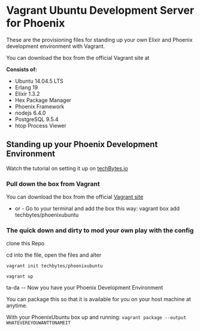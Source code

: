 # Vagrant Ubuntu Development Server for Phoenix

These are the provisioning files for standing up your own Elixir and Phoenix development environment with Vagrant.

You can download the box from the official Vagrant site at [](https://atlas.hashicorp.com/techbytes/boxes/PhoenixUbuntu)

__Consists of:__
* Ubuntu 14.04.5 LTS
* Erlang 19
* Elixir 1.3.2
* Hex Package Manager
* Phoenix Framework
* nodejs 6.4.0
* PostgreSQL 9.5.4
* htop Process Viewer

## Standing up your Phoenix Development Environment
Watch the tutorial on setting it up on [techBytes.io](https://youtu.be/WIcJ98vZiJU)
### Pull down the box from Vagrant
You can download the box from the official [Vagrant site](https://atlas.hashicorp.com/techbytes/boxes/PhoenixUbuntu)
- or -
Go to your terminal and add the box this way:
vagrant box add techbytes/phoenixubuntu

### The quick down and dirty to mod your own play with the config
clone this Repo

cd into the file, open the files and alter

`vagrant init techbytes/phoenixubuntu`

`vagrant up`

ta-da -- Now you have your Phoenix Development Environment

You can package this so that it is available for you on your host machine at anytime.

With your PhoenixUbuntu box up and running:
`vagrant package --output WHATEVEREYOUWANTTONAMEIT`
